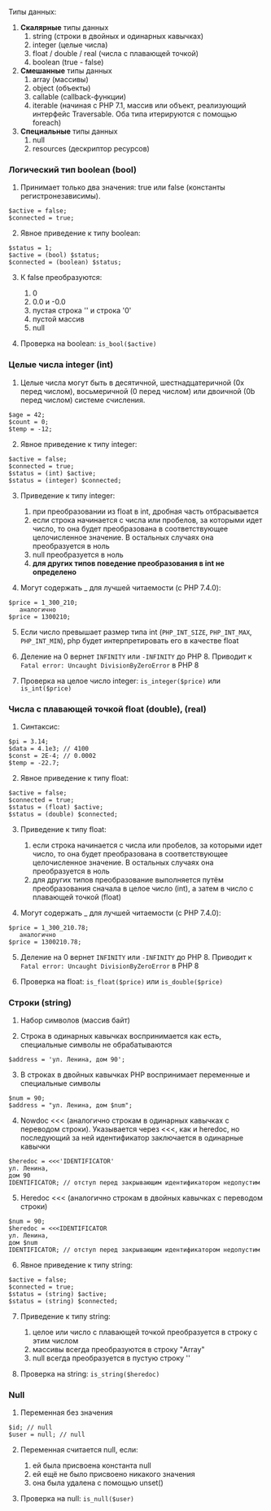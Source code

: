 Типы данных:

1. **Скалярные** типы данных
   1. string (строки в двойных и одинарных кавычках)
   2. integer (целые числа)
   3. float / double / real (числа с плавающей точкой)
   4. boolean (true - false)
2. **Смешанные** типы данных
   1. array (массивы)
   2. object (объекты)
   3. callable (callback-функции)
   4. iterable (начиная с PHP 7.1, массив или объект, реализующий интерфейс Traversable. Оба типа итерируются с помощью foreach)
3. **Специальные** типы данных
   1. null
   2. resources (дескриптор ресурсов)

### Логический тип boolean (bool)

1. Принимает только два значения: true или false (константы регистронезависимы).

```
$active = false;
$connected = true;
```

2. Явное приведение к типу boolean:

```
$status = 1;
$active = (bool) $status;
$connected = (boolean) $status;
```

3. К false преобразуются:

   1. 0
   2. 0.0 и -0.0
   3. пустая строка '' и строка '0'
   4. пустой массив
   5. null

4. Проверка на boolean: `is_bool($active)`

### Целые числа integer (int)

1. Целые числа могут быть в десятичной, шестнадцатеричной (0x перед числом), восьмеричной (0 перед числом) или двоичной (0b перед числом) системе счисления.

```
$age = 42;
$count = 0;
$temp = -12;
```

2. Явное приведение к типу integer:

```
$active = false;
$connected = true;
$status = (int) $active;
$status = (integer) $connected;
```

3. Приведение к типу integer:

   1. при преобразовании из float в int, дробная часть отбрасывается
   2. если строка начинается с числа или пробелов, за которыми идет число, то она будет преобразована в соответствующее целочисленное значение. В остальных случаях она преобразуется в ноль
   3. null преобразуется в ноль
   4. **для других типов поведение преобразования в int не определено**

4. Могут содержать \_ для лучшей читаемости (с PHP 7.4.0):

```
$price = 1_300_210;
   аналогично
$price = 1300210;
```

5. Если число превышает размер типа int (`PHP_INT_SIZE`, `PHP_INT_MAX`, `PHP_INT_MIN`), php будет интерпретировать его в качестве float

6. Деление на 0 вернет `INFINITY` или `-INFINITY` до PHP 8. Приводит к `Fatal error: Uncaught DivisionByZeroError` в PHP 8

7. Проверка на целое число integer: `is_integer($price)` или `is_int($price)`

### Числа с плавающей точкой float (double), (real)

1. Синтаксис:

```
$pi = 3.14;
$data = 4.1e3; // 4100
$const = 2E-4; // 0.0002
$temp = -22.7;
```

2. Явное приведение к типу float:

```
$active = false;
$connected = true;
$status = (float) $active;
$status = (double) $connected;
```

3. Приведение к типу float:

   1. если строка начинается с числа или пробелов, за которыми идет число, то она будет преобразована в соответствующее целочисленное значение. В остальных случаях она преобразуется в ноль
   2. для других типов преобразование выполняется путём преобразования сначала в целое число (int), а затем в число с плавающей точкой (float)

4. Могут содержать \_ для лучшей читаемости (с PHP 7.4.0):

```
$price = 1_300_210.78;
   аналогично
$price = 1300210.78;
```

5. Деление на 0 вернет `INFINITY` или `-INFINITY` до PHP 8. Приводит к `Fatal error: Uncaught DivisionByZeroError` в PHP 8

6. Проверка на float: `is_float($price)` или `is_double($price)`

### Строки (string)

1. Набор символов (массив байт)

2. Строка в одинарных кавычках воспринимается как есть, специальные символы не обрабатываются

```
$address = 'ул. Ленина, дом 90';
```

3. В строках в двойных кавычках PHP воспринимает переменные и специальные символы

```
$num = 90;
$address = "ул. Ленина, дом $num";
```

4. Nowdoc <<< (аналогично строкам в одинарных кавычках с переводом строки).
   Указывается через <<<, как и heredoc, но последующий за ней идентификатор заключается в одинарные кавычки

```
$heredoc = <<<'IDENTIFICATOR'
ул. Ленина,
дом 90
IDENTIFICATOR; // отступ перед закрывающим идентификатором недопустим
```

5. Heredoc <<< (аналогично строкам в двойных кавычках с переводом строки)

```
$num = 90;
$heredoc = <<<IDENTIFICATOR
ул. Ленина,
дом $num
IDENTIFICATOR; // отступ перед закрывающим идентификатором недопустим
```

6. Явное приведение к типу string:

```
$active = false;
$connected = true;
$status = (string) $active;
$status = (string) $connected;
```

7. Приведение к типу string:

   1. целое или число с плавающей точкой преобразуется в строку с этим числом
   2. массивы всегда преобразуются в строку "Array"
   3. null всегда преобразуется в пустую строку ''

8. Проверка на string: `is_string($heredoc)`

### Null

1. Переменная без значения

```
$id; // null
$user = null; // null
```

2. Переменная считается null, если:

   1. ей была присвоена константа null
   2. ей ещё не было присвоено никакого значения
   3. она была удалена с помощью unset()

3. Проверка на null: `is_null($user)`
